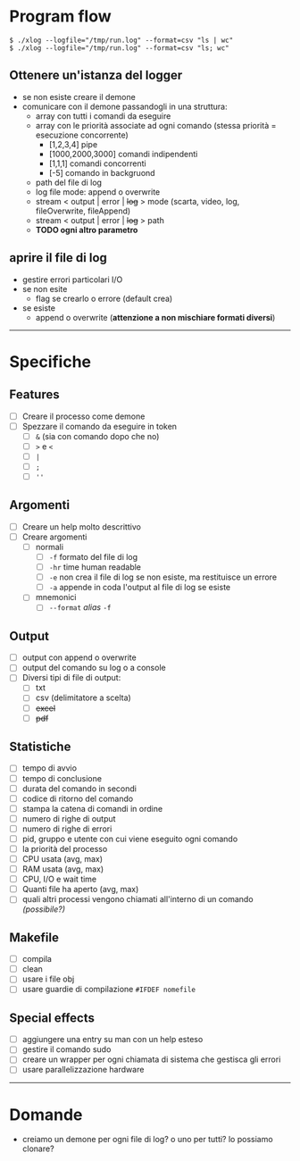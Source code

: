 # Program flow
```
$ ./xlog --logfile="/tmp/run.log" --format=csv "ls | wc"
$ ./xlog --logfile="/tmp/run.log" --format=csv "ls; wc"
```

## Ottenere un'istanza del logger
- se non esiste creare il demone
- comunicare con il demone passandogli in una struttura:
  - array con tutti i comandi da eseguire
  - array con le priorità associate ad ogni comando (stessa priorità = esecuzione concorrente)
    - [1,2,3,4] pipe
    - [1000,2000,3000] comandi indipendenti
    - [1,1,1] comandi concorrenti
    - [-5] comando in backgruond
  - path del file di log
  - log file mode: append o overwrite
  - stream < output | error | ~~log~~ > mode (scarta, video, log, fileOverwrite, fileAppend)
  - stream < output | error | ~~log~~ > path
  - **TODO ogni altro parametro**

## aprire il file di log
- gestire errori particolari I/O
- se non esite
  - flag se crearlo o errore (default crea)
- se esiste
  - append o overwrite (**attenzione a non mischiare formati diversi**)

-----

# Specifiche
## Features
- [ ] Creare il processo come demone
- [ ] Spezzare il comando da eseguire in token
  - [ ] `&` (sia con comando dopo che no)
  - [ ] `>` e `<`
  - [ ] `|`
  - [ ] `;`
  - [ ] `''`

## Argomenti
- [ ] Creare un help molto descrittivo
- [ ] Creare argomenti
  - [ ] normali
    - [ ] `-f` formato del file di log
    - [ ] `-hr` time human readable
    - [ ] `-e` non crea il file di log se non esiste, ma restituisce un errore
    - [ ] `-a` appende in coda l'output al file di log se esiste
  - [ ] mnemonici
    - [ ] `--format` _alias_ `-f`

## Output
- [ ] output con append o overwrite
- [ ] output del comando su log o a console
- [ ] Diversi tipi di file di output:
  - [ ] txt
  - [ ] csv (delimitatore a scelta)
  - [ ] ~~excel~~
  - [ ] ~~pdf~~

## Statistiche
- [ ] tempo di avvio
- [ ] tempo di conclusione
- [ ] durata del comando in secondi
- [ ] codice di ritorno del comando
- [ ] stampa la catena di comandi in ordine
- [ ] numero di righe di output
- [ ] numero di righe di errori
- [ ] pid, gruppo e utente con cui viene eseguito ogni comando
- [ ] la priorità del processo
- [ ] CPU usata  (avg, max)
- [ ] RAM usata (avg, max)
- [ ] CPU, I/O e wait time
- [ ] Quanti file ha aperto (avg, max)
- [ ] quali altri processi vengono chiamati all'interno di un comando _(possibile?)_

## Makefile
- [ ] compila
- [ ] clean
- [ ] usare i file obj
- [ ] usare guardie di compilazione `#IFDEF nomefile`

## Special effects
- [ ] aggiungere una entry su man con un help esteso
- [ ] gestire il comando sudo
- [ ] creare un wrapper per ogni chiamata di sistema che gestisca gli errori
- [ ] usare parallelizzazione hardware

-----

# Domande
- creiamo un demone per ogni file di log? o uno per tutti?
  lo possiamo clonare?
